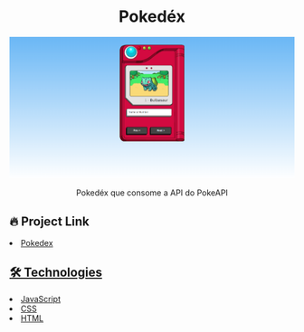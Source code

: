 # <div align="center"> Pokedéx </div>

<img src="./main.png" />
                             </a>
<p align="center">
Pokedéx que consome a API do PokeAPI</p>

## 🔥 Project Link


<li><a href="https://joaovporto.github.io/Pokedex/">Pokedex</li>

## 🛠️ Technologies


<li><a href="https://www.javascript.com/">JavaScript</li>
<li><a href="https://www.w3schools.com/css/">CSS</a></li>
<li><a href="https://www.w3schools.com/html/">HTML</a></li>


